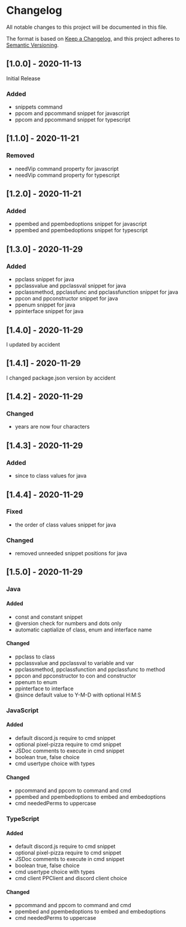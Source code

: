 # Changelog
All notable changes to this project will be documented in this file.

The format is based on [Keep a Changelog](https://keepachangelog.com/en/1.0.0/),
and this project adheres to [Semantic Versioning](https://semver.org/spec/v2.0.0.html).

## [1.0.0] - 2020-11-13
Initial Release

### Added
- snippets command
- ppcom and ppcommand snippet for javascript
- ppcom and ppcommand snippet for typescript

## [1.1.0] - 2020-11-21
### Removed
- needVip command property for javascript
- needVip command property for typescript

## [1.2.0] - 2020-11-21
### Added
- ppembed and ppembedoptions snippet for javascript
- ppembed and ppembedoptions snippet for typescript

## [1.3.0] - 2020-11-29
### Added
- ppclass snippet for java
- ppclassvalue and ppclassval snippet for java
- ppclassmethod, ppclassfunc and ppclassfunction snippet for java
- ppcon and ppconstructor snippet for java
- ppenum snippet for java
- ppinterface snippet for java

## [1.4.0] - 2020-11-29
I updated by accident

## [1.4.1] - 2020-11-29
I changed package.json version by accident

## [1.4.2] - 2020-11-29
### Changed
- years are now four characters

## [1.4.3] - 2020-11-29
### Added
- since to class values for java

## [1.4.4] - 2020-11-29
### Fixed
- the order of class values snippet for java

### Changed
- removed unneeded snippet positions for java

## [1.5.0] - 2020-11-29
### Java
#### Added
- const and constant snippet
- @version check for numbers and dots only
- automatic captialize of class, enum and interface name

#### Changed
- ppclass to class
- ppclassvalue and ppclassval to variable and var
- ppclassmethod, ppclassfunction and ppclassfunc to method
- ppcon and ppconstructor to con and constructor
- ppenum to enum
- ppinterface to interface
- @since default value to Y-M-D with optional H:M:S

### JavaScript
#### Added
- default discord.js require to cmd snippet
- optional pixel-pizza require to cmd snippet
- JSDoc comments to execute in cmd snippet
- boolean true, false choice
- cmd usertype choice with types

#### Changed
- ppcommand and ppcom to command and cmd
- ppembed and ppembedoptions to embed and embedoptions
- cmd neededPerms to uppercase

### TypeScript
#### Added
- default discord.js require to cmd snippet
- optional pixel-pizza require to cmd snippet
- JSDoc comments to execute in cmd snippet
- boolean true, false choice
- cmd usertype choice with types
- cmd client PPClient and discord client choice

#### Changed
- ppcommand and ppcom to command and cmd
- ppembed and ppembedoptions to embed and embedoptions
- cmd neededPerms to uppercase